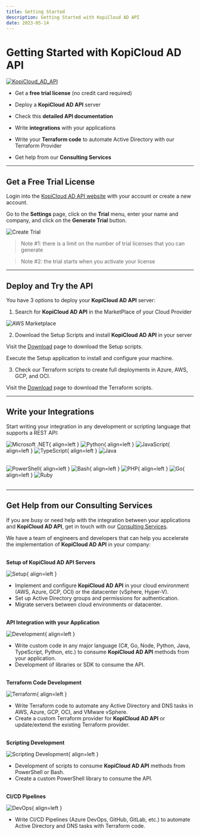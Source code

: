 ```yaml
---
title: Getting Started
description: Getting Started with KopiCloud AD API
date: 2023-05-14
---
```


# Getting Started with KopiCloud AD API
[![KopiCloud_AD_API](https://img.shields.io/badge/kopiCloud_ad-v1.0+-blueviolet.svg)](https://adapi.kopicloud.com)

- Get a **free trial license** (no credit card required)

- Deploy a **KopiCloud AD API** server

- Check this **detailed API documentation**

- Write **integrations** with your applications
            
- Write your **Terraform code** to automate Active Directory with our Terraform Provider

- Get help from our **Consulting Services**


----

## Get a Free Trial License

Login into the [KopiCloud AD API website](https://adapi.kopicloud.com) with your account or create a new account.

Go to the **Settings** page, click on the **Trial** menu, enter your name and company, and click on the **Generate Trial** button.

![Create Trial](https://adapihelp.kopicloud.com/assets/docs/generate_trial_license.png)

> Note #1: there is a limit on the number of trial licenses that you can generate

> Note #2: the trial starts when you activate your license

----

## Deploy and Try the API

You have 3 options to deploy your **KopiCloud AD API** server:

1) Search for **KopiCloud AD API** in the MarketPlace of your Cloud Provider

![AWS Marketplace](https://adapihelp.kopicloud.com/assets/aws-marketplace/kopicloud-aws-marketplace.png)

2) Download the Setup Scripts and install **KopiCloud AD API** in your server

Visit the [Download](https://adapi.kopicloud.com/download) page to download the Setup scripts.

Execute the Setup application to install and configure your machine.

3) Check our Terraform scripts to create full deployments in Azure, AWS, GCP, and OCI.

Visit the [Download](https://adapi.kopicloud.com/download) page to download the Terraform scripts.

----

## Write your Integrations

Start writing your integration in any development or scripting language that supports a REST API:

![Microsoft .NET](https://adapi.kopicloud.com/images/development/dotnet.png){ align=left }
![Python](https://adapi.kopicloud.com/images/development/python.png){ align=left }
![JavaScript](https://adapi.kopicloud.com/images/development/javascript.png){ align=left }
![TypeScript](https://adapi.kopicloud.com/images/development/typescript.png){ align=left }
![Java](https://adapi.kopicloud.com/images/development/java.png)
<br /><br />

![PowerShell](https://adapi.kopicloud.com/images/development/powershell.png){ align=left }
![Bash](https://adapi.kopicloud.com/images/development/bash.png){ align=left }
![PHP](https://adapi.kopicloud.com/images/development/php.png){ align=left }
![Go](https://adapi.kopicloud.com/images/development/golang.png){ align=left }
![Ruby](https://adapi.kopicloud.com/images/development/ruby.png)
<br /><br />


----

## Get Help from our Consulting Services

If you are busy or need help with the integration between your applications and **KopiCloud AD API**, get in touch with our [Consulting Services](https://adapi.kopicloud.com/consulting).

 We have a team of engineers and developers that can help you accelerate the implementation of **KopiCloud AD API** in your company:
<br /><br />

**Setup of KopiCloud AD API Servers**
    
![Setup](https://adapi.kopicloud.com/images/consulting/server.png){ align=left }

- Implement and configure **KopiCloud AD API** in your cloud environment (AWS, Azure, GCP, OCI) or the datacenter (vSphere, Hyper-V).
- Set up Active Directory groups and permissions for authentication.
- Migrate servers between cloud environments or datacenter.
<br /><br />

**API Integration with your Application**

![Development](https://adapi.kopicloud.com/images/consulting/development.png){ align=left }

- Write custom code in any major language (C#, Go, Node, Python, Java, TypeScript, Python, etc.) to consume **KopiCloud AD API** methods from your application.
- Development of libraries or SDK to consume the API.
<br /><br />

**Terraform Code Development**

![Terraform](https://adapi.kopicloud.com/images/consulting/terraform.png){ align=left }

- Write Terraform code to automate any Active Directory and DNS tasks in AWS, Azure, GCP, OCI, and VMware vSphere.
- Create a custom Terraform provider for **KopiCloud AD API** or update/extend the existing Terraform provider.
<br /><br />

**Scripting Development**

![Scripting Development](https://adapi.kopicloud.com/images/consulting/command.png){ align=left }

- Development of scripts to consume **KopiCloud AD API** methods from PowerShell or Bash.
- Create a custom PowerShell library to consume the API.
<br /><br />

**CI/CD Pipelines**

![DevOps](https://adapi.kopicloud.com/images/consulting/devops.png){ align=left }

- Write CI/CD Pipelines (Azure DevOps, GitHub, GitLab, etc.) to automate Active Directory and DNS tasks with Terraform code.

<br /><br /><br />
